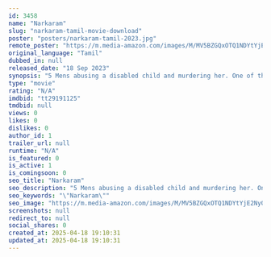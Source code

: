 ```yaml
---
id: 3458
name: "Narkaram"
slug: "narkaram-tamil-movie-download"
poster: "posters/narkaram-tamil-2023.jpg"
remote_poster: "https://m.media-amazon.com/images/M/MV5BZGQxOTQ1NDYtYjE2Ny00YTZlLWFkYzYtMTA4ZjlhMDdhZTRlXkEyXkFqcGdeQXVyMTA4MzQ4NzMw._V1_SX300.jpg"
original_language: "Tamil"
dubbed_in: null
released_date: "18 Sep 2023"
synopsis: "5 Mens abusing a disabled child and murdering her. One of the relative of the abused child was taking revenge on the culprits. The whole truth and what happened was comes to know through Police investigation."
type: "movie"
rating: "N/A"
imdbid: "tt29191125"
tmdbid: null
views: 0
likes: 0
dislikes: 0
author_id: 1
trailer_url: null
runtime: "N/A"
is_featured: 0
is_active: 1
is_comingsoon: 0
seo_title: "Narkaram"
seo_description: "5 Mens abusing a disabled child and murdering her. One of the relative of the abused child was taking revenge on the culprits. The whole truth and what happened was comes to know through Police investigation."
seo_keywords: "\"Narkaram\""
seo_image: "https://m.media-amazon.com/images/M/MV5BZGQxOTQ1NDYtYjE2Ny00YTZlLWFkYzYtMTA4ZjlhMDdhZTRlXkEyXkFqcGdeQXVyMTA4MzQ4NzMw._V1_SX300.jpg"
screenshots: null
redirect_to: null
social_shares: 0
created_at: 2025-04-18 19:10:31
updated_at: 2025-04-18 19:10:31
---
```


